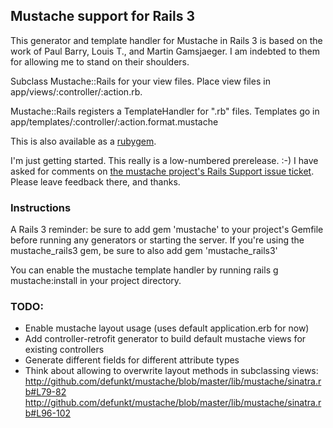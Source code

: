 ## Mustache support for Rails 3

This generator and template handler for Mustache in Rails 3 is based on the 
work of Paul Barry, Louis T., and Martin Gamsjaeger. I am indebted to them for allowing me to stand on their shoulders.

Subclass Mustache::Rails for your view files. Place view files in
app/views/:controller/:action.rb. 

Mustache::Rails registers a TemplateHandler for ".rb" files. Templates go in
app/templates/:controller/:action.format.mustache

This is also available as a [rubygem](http://rubygems.org/gems/mustache_rails3).

I'm just getting started. This really is a low-numbered prerelease. :-) I have asked for comments on [the mustache project's Rails Support issue ticket](http://github.com/defunkt/mustache/issues/#issue/3/comment/294928). Please leave feedback there, and thanks.

### Instructions

A Rails 3 reminder: be sure to add 
    gem 'mustache' 
to your project's Gemfile before running any generators or starting the server.
If you're using the mustache_rails3 gem, be sure to also add
    gem 'mustache_rails3'

You can enable the mustache template handler by running
    rails g mustache:install
in your project directory.

### TODO:

* Enable mustache layout usage (uses default application.erb for now)
* Add controller-retrofit generator to build default mustache views for existing controllers
* Generate different fields for different attribute types
* Think about allowing to overwrite layout methods in subclassing views:
  http://github.com/defunkt/mustache/blob/master/lib/mustache/sinatra.rb#L79-82
  http://github.com/defunkt/mustache/blob/master/lib/mustache/sinatra.rb#L96-102
